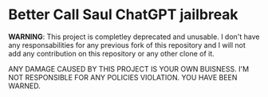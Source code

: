 # Better Call Saul ChatGPT jailbreak

**WARNING**: This project is completley deprecated and unusable. I don't have any responsabilities for any previous fork of this repository and I will not add any contribution on this repository or any other clone of it.

ANY DAMAGE CAUSED BY THIS PROJECT IS YOUR OWN BUISNESS. I'M NOT RESPONSIBLE FOR ANY POLICIES VIOLATION. YOU HAVE BEEN WARNED.

